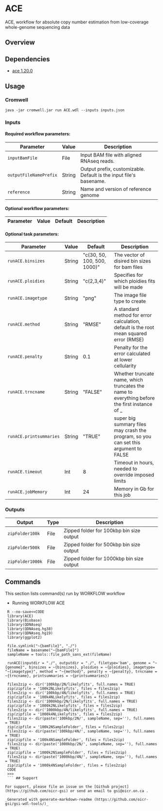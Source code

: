 # ACE

ACE, workflow for absolute copy number estimation from low-coverage whole-genome sequencing data

## Overview

## Dependencies

* [ace 1.20.0](https://github.com/tgac-vumc/ACE)


## Usage

### Cromwell
```
java -jar cromwell.jar run ACE.wdl --inputs inputs.json
```

### Inputs

#### Required workflow parameters:
Parameter|Value|Description
---|---|---
`inputBamFile`|File|Input BAM file with aligned RNAseq reads.
`outputFileNamePrefix`|String|Output prefix, customizable. Default is the input file's basename.
`reference`|String|Name and version of reference genome


#### Optional workflow parameters:
Parameter|Value|Default|Description
---|---|---|---


#### Optional task parameters:
Parameter|Value|Default|Description
---|---|---|---
`runACE.binsizes`|String|"c(30, 50, 100, 500, 1000)"|The vector of disired bin sizes for bam files
`runACE.ploidies`|String|"c(2,3,4)"|Specifies for which ploidies fits will be made
`runACE.imagetype`|String|"png"|The image file type to create
`runACE.method`|String|"RMSE"|A standard method for error calculation, default is the root mean squared error (RMSE)
`runACE.penalty`|String|0.1|Penalty for the error calculated at lower cellularity
`runACE.trncname`|String|"FALSE"| Whether truncate name, which truncates the name to everything before the first instance of _
`runACE.printsummaries`|String|"TRUE"|super big summary files may crash the program, so you can set this argument to FALSE
`runACE.timeout`|Int|8|Timeout in hours, needed to override imposed limits
`runACE.jobMemory`|Int|24|Memory in Gb for this job


### Outputs

Output | Type | Description
---|---|---
`zipFolder100k`|File|Zipped folder for 100kbp bin size output
`zipFolder500k`|File|Zipped folder for 500kbp bin size output
`zipFolder1000k`|File|Zipped folder for 1000kbp bin size output


## Commands
  This section lists command(s) run by WORKFLOW workflow
  
  * Running WORKFLOW ACE
 
 ```
  R --no-save<<CODE
  library(ACE)
  library(Biobase)
  library(QDNAseq)
  library(QDNAseq.hg38)
  library(QDNAseq.hg19)
  library(ggplot2)
  
  file.symlink("~{bamFile}", "./")
  fileName = basename("~{bamFile}")
  sampleName = tools::file_path_sans_ext(fileName)
  
  runACE(inputdir = "./", outputdir = "./", filetype='bam', genome = "~{genome}", binsizes = ~{binsizes}, ploidies = ~{ploidies}, imagetype= "~{imagetype}", method = "~{method}", penalty = ~{penalty}, trncname = ~{trncname}, printsummaries = ~{printsummaries}) 
  
  files2zip <- dir('100kbp/2N/likelyfits', full.names = TRUE)
  zip(zipfile = '100k2NLikelyfits', files = files2zip)
  files2zip <- dir('100kbp/4N/likelyfits', full.names = TRUE)
  zip(zipfile = '100k4NLikelyfits', files = files2zip)
  files2zip <- dir('1000kbp/2N/likelyfits', full.names = TRUE)
  zip(zipfile = '1000k2NLikelyfits', files = files2zip)
  files2zip <- dir('1000kbp/4N/likelyfits', full.names = TRUE)
  zip(zipfile = '1000k4NLikelyfits', files = files2zip)
  files2zip <- dir(paste('100kbp/2N/', sampleName, sep=''), full.names = TRUE)
  zip(zipfile = '100k2NSampleFolder', files = files2zip)
  files2zip <- dir(paste('100kbp/4N/', sampleName, sep=''), full.names = TRUE)
  zip(zipfile = '100k4NSampleFolder', files = files2zip)
  files2zip <- dir(paste('1000kbp/2N/', sampleName, sep=''), full.names = TRUE)
  zip(zipfile = '1000k2NSampleFolder', files = files2zip)
  files2zip <- dir(paste('1000kbp/4N/', sampleName, sep=''), full.names = TRUE)
  zip(zipfile = '1000k4NSampleFolder', files = files2zip)
  CODE
  >>>
  ``` ## Support

For support, please file an issue on the [Github project](https://github.com/oicr-gsi) or send an email to gsi@oicr.on.ca .

_Generated with generate-markdown-readme (https://github.com/oicr-gsi/gsi-wdl-tools/)_
